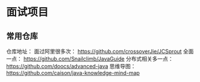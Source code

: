 # 面试项目

## 常用仓库

仓库地址：
面过阿里很多次：
https://github.com/crossoverJie/JCSprout
全面一点：
https://github.com/Snailclimb/JavaGuide
分布式相关多一点：
https://github.com/doocs/advanced-java
思维导图：
https://github.com/caison/java-knowledge-mind-map